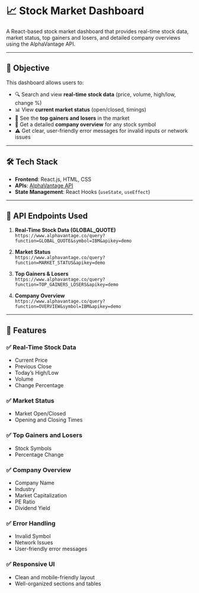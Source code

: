 # 📈 Stock Market Dashboard

A React-based stock market dashboard that provides real-time stock data, market status, top gainers and losers, and detailed company overviews using the AlphaVantage API.

---

## 🎯 Objective

This dashboard allows users to:

- 🔍 Search and view **real-time stock data** (price, volume, high/low, change %)
- 📊 View **current market status** (open/closed, timings)
- 🚀 See the **top gainers and losers** in the market
- 🏢 Get a detailed **company overview** for any stock symbol
- ⚠️ Get clear, user-friendly error messages for invalid inputs or network issues

---

## 🛠 Tech Stack

- **Frontend**: React.js, HTML, CSS
- **APIs**: [AlphaVantage API](https://www.alphavantage.co/)
- **State Management**: React Hooks (`useState`, `useEffect`)

---

## 🔗 API Endpoints Used

1. **Real-Time Stock Data (GLOBAL_QUOTE)**  
   `https://www.alphavantage.co/query?function=GLOBAL_QUOTE&symbol=IBM&apikey=demo`

2. **Market Status**  
   `https://www.alphavantage.co/query?function=MARKET_STATUS&apikey=demo`

3. **Top Gainers & Losers**  
   `https://www.alphavantage.co/query?function=TOP_GAINERS_LOSERS&apikey=demo`

4. **Company Overview**  
   `https://www.alphavantage.co/query?function=OVERVIEW&symbol=IBM&apikey=demo`

---

## 🔑 Features

### ✅ Real-Time Stock Data
- Current Price  
- Previous Close  
- Today’s High/Low  
- Volume  
- Change Percentage

### ✅ Market Status
- Market Open/Closed  
- Opening and Closing Times

### ✅ Top Gainers and Losers
- Stock Symbols  
- Percentage Change

### ✅ Company Overview
- Company Name  
- Industry  
- Market Capitalization  
- PE Ratio  
- Dividend Yield  

### ✅ Error Handling
- Invalid Symbol  
- Network Issues  
- User-friendly error messages

### ✅ Responsive UI
- Clean and mobile-friendly layout  
- Well-organized sections and tables

